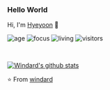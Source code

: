 ### Hello World
Hi, I'm [Hyeyoon](https://github.com/hyeyoon0808) 👋

![age](https://img.shields.io/badge/age-24-blue)
![focus](https://img.shields.io/badge/focus-backend-brightgreen)
![living](https://img.shields.io/badge/living-shanghai-3c9)
![visitors](https://windard-visitor-badge.glitch.me/badge?page_id=windard.github.profile)

<br />

[![Windard's github stats](https://github-readme-stats.vercel.app/api?username=windard&show_icons=true)](https://github.com/windard)


⭐️ From [windard](https://github.com/windard)
